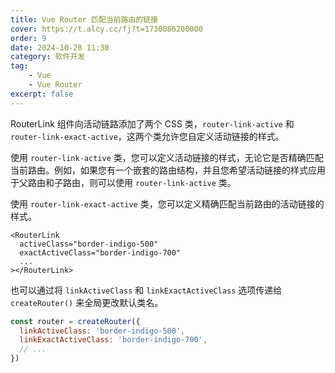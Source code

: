```yaml
---
title: Vue Router 匹配当前路由的链接
cover: https://t.alcy.cc/fj?t=1730086200000
order: 9
date: 2024-10-28 11:30
category: 软件开发
tag: 
    - Vue
    - Vue Router
excerpt: false
---
```


RouterLink 组件向活动链路添加了两个 CSS 类，`router-link-active` 和 `router-link-exact-active`，这两个类允许您自定义活动链接的样式。

使用 `router-link-active` 类，您可以定义活动链接的样式，无论它是否精确匹配当前路由。例如，如果您有一个嵌套的路由结构，并且您希望活动链接的样式应用于父路由和子路由，则可以使用 `router-link-active` 类。

使用 `router-link-exact-active` 类，您可以定义精确匹配当前路由的活动链接的样式。

```vue
<RouterLink
  activeClass="border-indigo-500"
  exactActiveClass="border-indigo-700"
  ...
></RouterLink>
```

也可以通过将 `linkActiveClass` 和 `linkExactActiveClass` 选项传递给 `createRouter()` 来全局更改默认类名。

```JavaScript
const router = createRouter({
  linkActiveClass: 'border-indigo-500',
  linkExactActiveClass: 'border-indigo-700',
  // ...
})
```